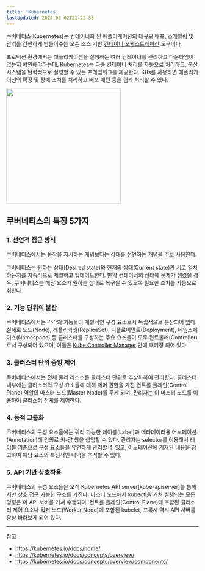 ```yaml
---
title: 'Kubernetes'
lastUpdated: 2024-03-02T21:22:36
---
```


쿠버네티스(Kubernetes)는 컨테이너화 된 애플리케이션의 대규모 배포, 스케일링 및 관리를 간편하게 만들어주는 오픈 소스 기반 <a href="https://github.com/rlaisqls/TIL/blob/main/%EB%8D%B0%EB%B8%8C%EC%98%B5%EC%8A%A4%20DevOps/Container%20Orchestration.md">컨테이너 오케스트레이션</a> 도구이다. 

프로덕션 환경에서는 애플리케이션을 실행하는 여러 컨테이너를 관리하고 다운타임이 없는지 확인해야하는데, Kubernetes는 다중 컨테이너 처리를 자동으로 처리하고, 분산 시스템을 탄력적으로 실행할 수 있는 프레임워크를 제공한다. K8s를 사용하면 애플리케이션의 확장 및 장애 조치를 처리하고 배포 패턴 등을 쉽게 처리할 수 있다.

<img height="300px" src="https://images.velog.io/images/sanspareilsmyn/post/557e22d9-856a-48fc-9f29-e85c8b3004e4/k8s-eyecatch.jpeg">

## 쿠버네티스의 특징 5가지

### 1. 선언적 접근 방식

쿠버네티스에서는 동작을 지시하는 개념보다는 상태를 선언하는 개념을 주로 사용한다.

쿠버네티스는 원하는 상태(Desired state)와 현재의 상태(Current state)가 서로 일치하는지를 지속적으로 체크하고 업데이트한다. 만약 컨테이너의 상태에 문제가 생겼을 경우, 쿠버네티스는 해당 요소가 원하는 상태로 복구될 수 있도록 필요한 조치를 자동으로 취한다.  

### 2. 기능 단위의 분산

쿠버네티스에서는 각각의 기능들이 개별적인 구성 요소로서 독립적으로 분산되어 있다. 실제로 노드(Node), 레플리카셋(ReplicaSet), 디플로이먼트(Deployment), 네임스페이스(Namespace) 등 클러스터를 구성하는 주요 요소들이 모두 컨트롤러(Controller)로서 구성되어 있으며, 이들은 <a href="https://kubernetes.io/docs/reference/command-line-tools-reference/kube-controller-manager/">Kube Controller Manager</a> 안에 패키징 되어 있다

### 3. 클러스터 단위 중앙 제어

쿠버네티스에서는 전체 물리 리소스를 클러스터 단위로 추상화하여 관리한다. 클러스터 내부에는 클러스터의 구성 요소들에 대해 제어 권한을 가진 컨트롤 플레인(Control Plane) 역할의 마스터 노드(Master Node)를 두게 되며, 관리자는 이 마스터 노드를 이용하여 클러스터 전체를 제어한다.

### 4. 동적 그룹화

쿠버네티스의 구성 요소들에는 쿼리 가능한 레이블(Label)과 메타데이터용 어노테이션(Annotation)에 임의로 키-값 쌍을 삽입할 수 있다. 관리자는 selector를 이용해서 레이블 기준으로 구성 요소들을 유연하게 관리할 수 있고, 어노테이션에 기재된 내용을 참고하여 해당 요소의 특징적인 내역을 추적할 수 있다.

### 5. API 기반 상호작용

쿠버네티스의 구성 요소들은 오직 Kubernetes API server(kube-apiserver)를 통해서만 상호 접근 가능한 구조를 가진다. 마스터 노드에서 kubectl을 거쳐 실행되는 모든 명령은 이 API 서버를 거쳐 수행되며, 컨트롤 플레인(Control Plane)에 포함된 클러스터 제어 요소나 워커 노드(Worker Node)에 포함된 kubelet, 프록시 역시 API 서버를 항상 바라보게 되어 있다.

---
참고
- https://kubernetes.io/docs/home/
- https://kubernetes.io/docs/concepts/overview/
- https://kubernetes.io/docs/concepts/overview/components/